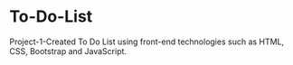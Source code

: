 # To-Do-List
Project-1-Created To Do List using front-end technologies such as HTML, CSS, Bootstrap and JavaScript.
